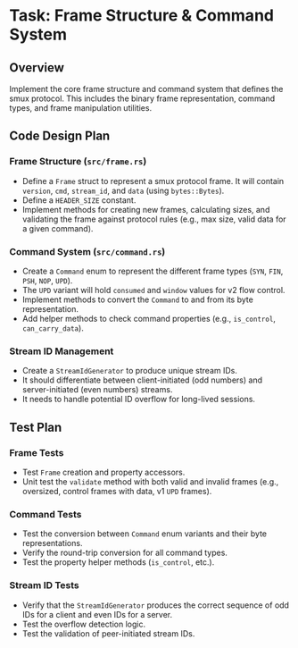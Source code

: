 # Task: Frame Structure & Command System

## Overview

Implement the core frame structure and command system that defines the smux protocol. This includes the binary frame representation, command types, and frame manipulation utilities.

## Code Design Plan

### Frame Structure (`src/frame.rs`)

*   Define a `Frame` struct to represent a smux protocol frame. It will contain `version`, `cmd`, `stream_id`, and `data` (using `bytes::Bytes`).
*   Define a `HEADER_SIZE` constant.
*   Implement methods for creating new frames, calculating sizes, and validating the frame against protocol rules (e.g., max size, valid data for a given command).

### Command System (`src/command.rs`)

*   Create a `Command` enum to represent the different frame types (`SYN`, `FIN`, `PSH`, `NOP`, `UPD`).
*   The `UPD` variant will hold `consumed` and `window` values for v2 flow control.
*   Implement methods to convert the `Command` to and from its byte representation.
*   Add helper methods to check command properties (e.g., `is_control`, `can_carry_data`).

### Stream ID Management

*   Create a `StreamIdGenerator` to produce unique stream IDs.
*   It should differentiate between client-initiated (odd numbers) and server-initiated (even numbers) streams.
*   It needs to handle potential ID overflow for long-lived sessions.

## Test Plan

### Frame Tests

*   Test `Frame` creation and property accessors.
*   Unit test the `validate` method with both valid and invalid frames (e.g., oversized, control frames with data, v1 `UPD` frames).

### Command Tests

*   Test the conversion between `Command` enum variants and their byte representations.
*   Verify the round-trip conversion for all command types.
*   Test the property helper methods (`is_control`, etc.).

### Stream ID Tests

*   Verify that the `StreamIdGenerator` produces the correct sequence of odd IDs for a client and even IDs for a server.
*   Test the overflow detection logic.
*   Test the validation of peer-initiated stream IDs.
